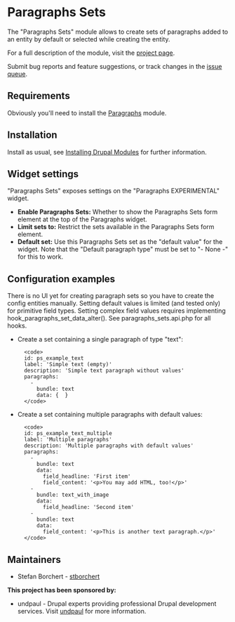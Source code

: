 # Paragraphs Sets

The "Paragraphs Sets" module allows to create sets of paragraphs added to an
entity by default or selected while creating the entity.

For a full description of the module, visit the
[project page](https://www.drupal.org/project/paragraphs_sets).

Submit bug reports and feature suggestions, or track changes in the
[issue queue](https://www.drupal.org/project/issues/paragraphs_sets).


## Requirements

Obviously you'll need to install the [Paragraphs](https://www.drupal.org/project/paragraphs)
module.


## Installation

Install as usual, see
[Installing Drupal Modules](https://www.drupal.org/docs/extending-drupal/installing-modules)
for further information.


## Widget settings

"Paragraphs Sets" exposes settings on the "Paragraphs EXPERIMENTAL" widget.

- **Enable Paragraphs Sets:** Whether to show the Paragraphs Sets form element
  at the top of the Paragraphs widget.
- **Limit sets to:** Restrict the sets available in the Paragraphs Sets form
  element.
- **Default set:** Use this Paragraphs Sets set as the "default value" for the
  widget. Note that the "Default paragraph type" must be set to "- None -"
  for this to work.


## Configuration examples

There is no UI yet for creating paragraph sets so you have to create the
config entities manually. Setting default values is limited (and tested only)
for primitive field types. Setting complex field values requires implementing
hook_paragraphs_set_data_alter(). See paragraphs_sets.api.php for all hooks.

- Create a set containing a single paragraph of type "text":

  ```
    <code>
    id: ps_example_text
    label: 'Simple text (empty)'
    description: 'Simple text paragraph without values'
    paragraphs:
      -
        bundle: text
        data: {  }
    </code>
  ```

- Create a set containing multiple paragraphs with default values:

  ```
    <code>
    id: ps_example_text_multiple
    label: 'Multiple paragraphs'
    description: 'Multiple paragraphs with default values'
    paragraphs:
      -
        bundle: text
        data:
          field_headline: 'First item'
          field_content: '<p>You may add HTML, too!</p>'
      -
        bundle: text_with_image
        data:
          field_headline: 'Second item'
      -
        bundle: text
        data:
          field_content: '<p>This is another text paragraph.</p>'
    </code>
  ```


## Maintainers

- Stefan Borchert - [stborchert](https://www.drupal.org/u/stborchert)

**This project has been sponsored by:**

- undpaul - Drupal experts providing professional Drupal development services.
  Visit [undpaul](https://www.undpaul.de) for more information.

